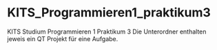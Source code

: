 # KITS_Programmieren1_praktikum3
KITS Studium Programmieren 1 Praktikum 3
Die Unterordner enthalten jeweis ein QT Projekt für eine Aufgabe.